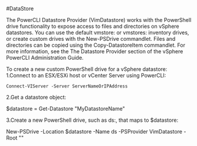 #DataStore

The PowerCLI Datastore Provider (VimDatastore) works with the PowerShell drive functionality to expose access to files and directories on vSphere datastores. You can use the default vmstore: or vmstores: inventory drives, or create custom drives with the New-PSDrive commandlet. Files and directories can be copied using the Copy-DatastoreItem commandlet. For more information, see the The Datastore Provider section of the vSphere PowerCLI Administration Guide.

To create a new custom PowerShell drive for a vSphere datastore:
1.Connect to an ESX/ESXi host or vCenter Server using PowerCLI:

````PowerCli
Connect-VIServer -Server ServerNameOrIPAddress
````

2.Get a datastore object:

$datastore = Get-Datastore "MyDatastoreName"


3.Create a new PowerShell drive, such as ds:, that maps to $datastore:

New-PSDrive -Location $datastore -Name ds -PSProvider VimDatastore -Root "\"
